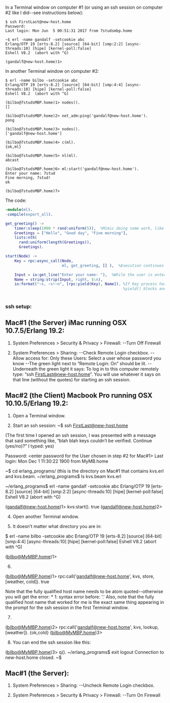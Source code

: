 In a Terminal window on computer #1 (or using an ssh session on computer #2 like I did--see instructions below):
```
$ ssh FirstLast@new-host.home
Password:
Last login: Mon Jun  5 00:51:31 2017 from 7studsmbp.home

~$ erl -name gandalf -setcookie abc
Erlang/OTP 19 [erts-8.2] [source] [64-bit] [smp:2:2] [async-threads:10] [hipe] [kernel-poll:false]
Eshell V8.2  (abort with ^G)

(gandalf@new-host.home)1> 
```

In another Terminal window on computer #2:
```
$ erl -name bilbo -setcookie abc
Erlang/OTP 19 [erts-8.2] [source] [64-bit] [smp:4:4] [async-threads:10] [hipe] [kernel-poll:false]
Eshell V8.2  (abort with ^G)

(bilbo@7studsMBP.home)1> nodes().
[]

(bilbo@7studsMBP.home)2> net_adm:ping('gandalf@new-host.home').
pong

(bilbo@7studsMBP.home)3> nodes().
['gandalf@new-host.home']

(bilbo@7studsMBP.home)4> c(ml).
{ok,ml}

(bilbo@7studsMBP.home)5> nl(ml).
abcast

(bilbo@7studsMBP.home)6> ml:start('gandalf@new-host.home').
Enter your name: 7stud
Fine morning, 7stud!
ok

(bilbo@7studsMBP.home)7>
```

The code:
```erlang
-module(ml).
-compile(export_all).

get_greeting() ->
    timer:sleep(1000 * rand:uniform(5)),  %Mimic doing some work, like accessing websites to get interesting greetings.
    Greetings = ["Hello", "Good day", "Fine morning"],
    lists:nth(
      rand:uniform(length(Greetings)),
      Greetings).

start(Node) ->
    Key = rpc:async_call(Node,
                         ml, get_greeting, [] ),  %Execution continues immediately on the next line.

    Input = io:get_line("Enter your name: "),  %While the user is entering their name, the other node is doing some work.
    Name = string:strip(Input, right, $\n),
    io:format("~s, ~s!~n", [rpc:yield(Key), Name]). %If Key process hasn't returned yet,
                                                    %yield() blocks and waits for the return value.
                                                    
```    

### ssh setup:

Mac#1 (the Server) iMac running OSX 10.7.5/Erlang 19.2: 
------------------- 
1. System Preferences > Security & Privacy > Firewall: 
--Turn Off Firewall

2. System Preferences > Sharing: 
--Check Remote Login checkbox. 
--Allow access for: Only these Users: Select a user whose password you know 
--The green light next to “Remote Login: On” should be lit. 
--Underneath the green light it says: To log in to this computer remotely type: 
“ssh FirstLast@new-host.home”. 
You will use whatever it says on that line (without the quotes) for starting an ssh session.

Mac#2 (the Client) Macbook Pro running OSX 10.10.5/Erlang 19.2: 
--------------------- 
1. Open a Terminal window.

2. Start an ssh session: 
~$ ssh FirstLast@new-host.home

(The first time I opened an ssh session, I was presented with a message that said something like, “blah blah keys couldn’t be verified. Continue (yes/no)?” I typed: yes)

Password: <enter password for the User chosen in step #2 for Mac#1> 
Last login: Mon Dec 1 11:30:22 1900 from MyMB.home

~$ cd erlang_programs/ (this is the directory on Mac#1 that contains kvs.erl and kvs.beam. 
~/erlang_programs$ ls 
kvs.beam	kvs.erl

~/erlang_programs$ erl -name gandalf -setcookie abc 
Erlang/OTP 19 [erts-8.2] [source] [64-bit] [smp:2:2] [async-threads:10] [hipe] [kernel-poll:false] 
Eshell V8.2 (abort with ^G)

(gandalf@new-host.home)1> kvs:start(). 
true 
(gandalf@new-host.home)2>

4. Open another Terminal window.

5. It doesn’t matter what directory you are in: 

$ erl -name bilbo -setcookie abc 
Erlang/OTP 19 [erts-8.2] [source] [64-bit] [smp:4:4] [async-threads:10] [hipe] [kernel-poll:false] 
Eshell V8.2 (abort with ^G)

(bilbo@MyMBP.home)1>

6. 
(bilbo@MyMBP.home)1> rpc:call('gandalf@new-host.home', kvs, store, [weather, cold]). 
true

Note that the fully qualified host name needs to be atom quoted--otherwise you will get the error: * 1: syntax error before: '.' Also, note that the fully qualified host name that worked for me is the exact same thing appearing in the prompt for the ssh session in the first Terminal window.

7. 
(bilbo@MyMBP.home)2> rpc:call('gandalf@new-host.home', kvs, lookup, [weather]). 
{ok,cold} 
(bilbo@MyMBP.home)3>

8. You can end the ssh session like this:

(bilbo@MyMBP.home)3> q(). 
~/erlang_programs$ exit 
logout 
Connection to new-host.home closed. 
~$

Mac#1 (the Server): 
------------------- 
1. System Preferences > Sharing: 
--Uncheck Remote Login checkbox.

2. System Preferences > Security & Privacy > Firewall: 
--Turn On Firewall
